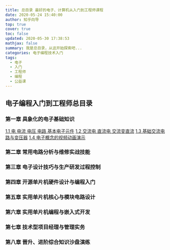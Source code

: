 ```yaml
---
title: 总目录 最好的电子、计算机从入门到工程师课程
date: 2020-05-24 15:40:00
author: 知乎向导
top: true
cover: true
toc: false
updated: 2020-05-30 17:38:53
mathjax: false
summary: 我是总目录，从这开始探索吧...
categories: 电子编程技术入门
tags:
  - 电子
  - 入门
  - 工程师
  - 编程
  - 公益课
---
```


## 电子编程入门到工程师总目录

### 第一章 具象化的电子基础知识

 [1.1 电 电流 电压 电路 基本电子元件](https://rmxd.gitee.io/2020/05/24/1.1-dian-dian-liu-dian-ya-dian-lu-ji-ben-dian-zi-yuan-jian/)
 [1.2 交流电 直流电 交流变直流](https://rmxd.gitee.io/2020/05/24/1.2-jiao-liu-dian-zhi-liu-dian-jiao-liu-bian-zhi-liu/)
 [1.3 基础交流电路与变压器](https://rmxd.gitee.io/2020/05/24/1.3-ji-chu-jiao-liu-dian-lu-yu-bian-ya-qi/)
 [1.4 电子概念的视频动画演示](https://rmxd.gitee.io/2020/05/24/1.4-dian-zi-gai-nian-shi-pin-dong-hua-yan-shi/)

 ### 第二章 常用电路分析与维修实战技能

 ### 第三章 电子设计技巧与生产研发过程控制

 ### 第四章 开源单片机硬件设计与编程入门

 ### 第五章 实用单片机核心与模块电路设计

 ### 第六章 实用单片机编程与嵌入式开发

 ### 第七章 技术型项目经理与管理实务

 ### 第八章 晋升、进阶综合知识沙盘演练

